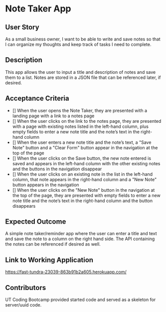 # Note Taker App

## User Story

As a small business owner, I want to be able to write and save notes so that I can organize my thoughts and keep track of tasks I need to complete.

## Description

This app allows the user to input a title and description of notes and save them to a list. Notes are stored in a JSON file that can be referenced later, if desired. 

## Acceptance Criteria

- [] When the user opens the Note Taker, they are presented with a landing page with a link to a notes page
- [] When the user clicks on the link to the notes page, they are presented with a page with existing notes listed in the left-hand column, plus empty fields to enter a new note title and the note’s text in the right-hand column
- [] When the user enters a new note title and the note’s text, a "Save Note" button and a "Clear Form" button appear in the navigation at the top of the page
- [] When the user clicks on the Save button, the new note entered is saved and appears in the left-hand column with the other existing notes and the buttons in the navigation disappear
- [] When the user clicks on an existing note in the list in the left-hand column, that note appears in the right-hand column and a "New Note" button appears in the navigation
- [] When the user clicks on the "New Note" button in the navigation at the top of the page, they are presented with empty fields to enter a new note title and the note’s text in the right-hand column and the button disappears


## Expected Outcome

A simple note taker/reminder app where the user can enter a title and text and save the note to a column on the right hand side. The API containing the notes can be referenced if desired as well. 


## Link to Working Application

https://fast-tundra-23039-863b91b2a605.herokuapp.com/

## Contributors

UT Coding Bootcamp provided started code and served as a skeleton for server/uuid code. 

